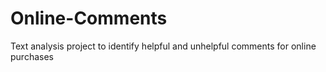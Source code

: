 # Online-Comments
Text analysis project to identify helpful and unhelpful comments for online purchases
